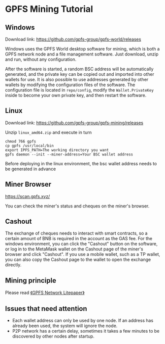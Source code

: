 # GPFS Mining Tutorial


## Windows
Download link: https://github.com/gpfs-group/gpfs-world/releases

Windows uses the GPFS World desktop software for mining, which is both a GPFS network node and a file management software. Just download, unzip and run, without any configuration.

After the software is started, a random BSC address will be automatically generated, and the private key can be copied out and imported into other wallets for use.
It is also possible to use addresses generated by other wallets by modifying the configuration files of the software. The configuration file is located in `repo/config`, modify the `Wallet.PrivateKey` inside to become your own private key, and then restart the software.


## Linux
Download link: https://github.com/gpfs-group/gpfs-mining/releases

Unzip `linux_amd64.zip` and execute in turn
```
chmod 766 gpfs
cp gpfs ​​/usr/local/bin
export IPFS_PATH=The working directory you want
gpfs daemon --init --miner-address=Your BSC wallet address
```
Before deploying in the linux environment, the bsc wallet address needs to be generated in advance

## Miner Browser
https://scan.gpfs.xyz/

You can check the miner's status and cheques on the miner's browser.

## Cashout
The exchange of cheques needs to interact with smart contracts, so a certain amount of BNB is required in the account as the GAS fee. For the windows environment, you can click the "Cashout" button on the software, or log in to the MetaMask wallet on the Cashout page of the miner's browser and click "Cashout". If you use a mobile wallet, such as a TP wallet, you can also copy the Cashout page to the wallet to open the exchange directly.


## Mining principle

Please read [《GPFS Network Litepaper》](https://github.com/gpfs-group/gpfs-litepaper/blob/main/README.md)


## Issues that need attention
- Each wallet address can only be used by one node. If an address has already been used, the system will ignore the node.
- P2P network has a certain delay, sometimes it takes a few minutes to be discovered by other nodes after startup.
